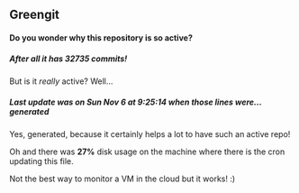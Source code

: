 ## Greengit

#### Do you wonder why this repository is so active?

##### After all it has 32735 commits!

But is it *really* active? Well...

##### Last update was on Sun Nov 6 at 9:25:14 when those lines were... generated

Yes, generated, because it certainly helps a lot to have such an active repo!

Oh and there was **27%** disk usage on the machine
where there is the cron updating this file.

Not the best way to monitor a VM in the cloud but it works! :)
